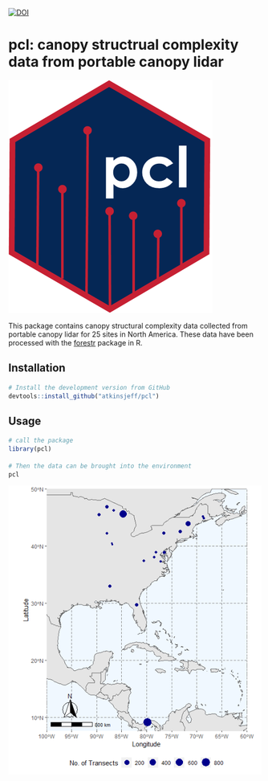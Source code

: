 [![DOI](https://zenodo.org/badge/260939433.svg)](https://zenodo.org/badge/latestdoi/260939433)
# pcl: canopy structrual complexity data from portable canopy lidar

![](./data-raw/pcl_hex_sticker.png)

This package contains canopy structural complexity data collected from portable canopy 
lidar for 25 sites in North America. These data have been processed with the [forestr](https://cran.r-project.org/web/packages/forestr/index.html) package in R. 

## Installation
```R
# Install the development version from GitHub
devtools::install_github("atkinsjeff/pcl")

```

## Usage
```R
# call the package
library(pcl)

# Then the data can be brought into the environment
pcl
```

![](./data-raw/pcl_extent_map.png)
